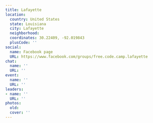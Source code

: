 ```yaml
---
title: Lafayette
location:
  country: United States
  state: Louisiana
  city: Lafayette
  neighborhood: 
  coordinates: 30.22409, -92.019843
  plusCode: ''
social:
  name: Facebook page
  URL: https://www.facebook.com/groups/free.code.camp.lafayette
chat:
  name: ''
  URL: ''
event:
  name: ''
  URL: ''
leaders:
- name: ''
  URL: ''
photos:
  old: 
  cover: ''
---
```

